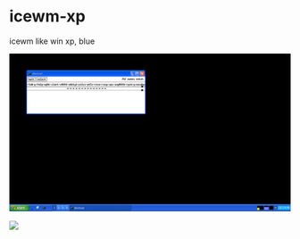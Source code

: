 # icewm-xp
icewm like win xp, blue


![](https://raw.githubusercontent.com/spartrekus/icewm-xp/master/icewm.png)

![](https://raw.githubusercontent.com/spartrekus/freebsd-raspberry-pi/master/freebsd-raspberry-pi3-b-pic02.png)

